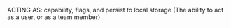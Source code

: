 ACTING AS: capability, flags, and persist to local storage
  (The ability to act as a user, or as a team member)
